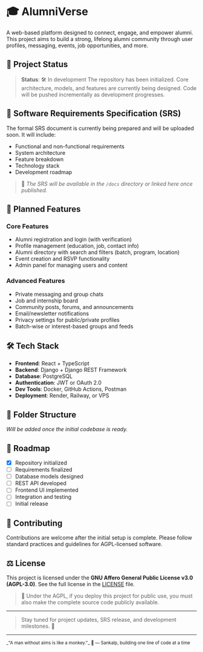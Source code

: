 # 🎓 AlumniVerse

A web-based platform designed to connect, engage, and empower alumni. This project aims to build a strong, lifelong alumni community through user profiles, messaging, events, job opportunities, and more.

## 🚧 Project Status

> **Status**: 🛠 In development
> The repository has been initialized. Core architecture, models, and features are currently being designed. Code will be pushed incrementally as development progresses.

## 📄 Software Requirements Specification (SRS)

The formal SRS document is currently being prepared and will be uploaded soon. It will include:

- Functional and non-functional requirements
- System architecture
- Feature breakdown
- Technology stack
- Development roadmap

> 📌 _The SRS will be available in the `/docs` directory or linked here once published._

## 🌟 Planned Features

### Core Features

- Alumni registration and login (with verification)
- Profile management (education, job, contact info)
- Alumni directory with search and filters (batch, program, location)
- Event creation and RSVP functionality
- Admin panel for managing users and content

### Advanced Features

- Private messaging and group chats
- Job and internship board
- Community posts, forums, and announcements
- Email/newsletter notifications
- Privacy settings for public/private profiles
- Batch-wise or interest-based groups and feeds

## 🛠 Tech Stack

- **Frontend**: React + TypeScript
- **Backend**: Django + Django REST Framework
- **Database**: PostgreSQL
- **Authentication**: JWT or OAuth 2.0
- **Dev Tools**: Docker, GitHub Actions, Postman
- **Deployment**: Render, Railway, or VPS

## 📁 Folder Structure

_Will be added once the initial codebase is ready._

## 📅 Roadmap

- [x] Repository initialized
- [ ] Requirements finalized
- [ ] Database models designed
- [ ] REST API developed
- [ ] Frontend UI implemented
- [ ] Integration and testing
- [ ] Initial release

## 🤝 Contributing

Contributions are welcome after the initial setup is complete.
Please follow standard practices and guidelines for AGPL-licensed software.

## ⚖ License

This project is licensed under the **GNU Affero General Public License v3.0 (AGPL-3.0)**.
See the full license in the [LICENSE](./LICENSE) file.

> 🔐 Under the AGPL, if you deploy this project for public use, you must also make the complete source code publicly available.

---

> Stay tuned for project updates, SRS release, and development milestones. 🚀

---

<sub>
_"A man without aims is like a monkey."_ 🐒
— Sankalp, building one line of code at a time
</sub>
